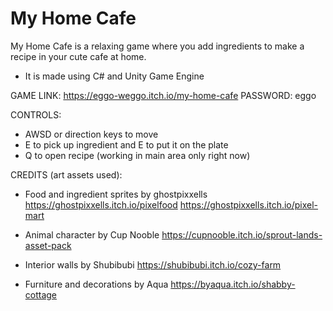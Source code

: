 # My Home Cafe

My Home Cafe is a relaxing game where you add ingredients to make a recipe in your cute cafe at home.
- It is made using C# and Unity Game Engine


GAME LINK:
https://eggo-weggo.itch.io/my-home-cafe
PASSWORD: eggo

CONTROLS:
- AWSD or direction keys to move
- E to pick up ingredient and E to put it on the plate
- Q to open recipe (working in main area only right now)


CREDITS (art assets used):
- Food and ingredient sprites by ghostpixxells
https://ghostpixxells.itch.io/pixelfood
https://ghostpixxells.itch.io/pixel-mart

- Animal character by Cup Nooble
https://cupnooble.itch.io/sprout-lands-asset-pack

- Interior walls by Shubibubi
https://shubibubi.itch.io/cozy-farm

- Furniture and decorations by Aqua
https://byaqua.itch.io/shabby-cottage
